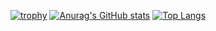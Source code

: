 
[![trophy](https://github-profile-trophy.vercel.app/?username=PedroG-8&theme=radical)](https://github.com/ryo-ma/github-profile-trophy)
[![Anurag's GitHub stats](https://github-readme-stats.vercel.app/api?username=PedroG-8&theme=radical)](https://github.com/anuraghazra/github-readme-stats)
[![Top Langs](https://github-readme-stats.vercel.app/api/top-langs/?username=PedroG-8&layout=compact&theme=radical)](https://github.com/anuraghazra/github-readme-stats)


